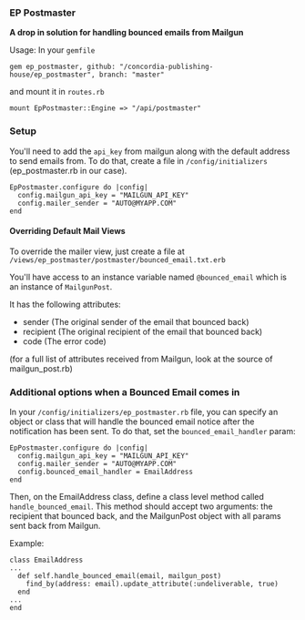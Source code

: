 ### EP Postmaster

**A drop in solution for handling bounced emails from Mailgun**

Usage: In your `gemfile`

`gem ep_postmaster, github: "/concordia-publishing-house/ep_postmaster", branch: "master"`

and mount it in `routes.rb`

`mount EpPostmaster::Engine => "/api/postmaster"`

### Setup

You'll need to add the `api_key` from mailgun along with the default address to send emails from. To do that, create a file in `/config/initializers` (ep_postmaster.rb in our case).

```
EpPostmaster.configure do |config|
  config.mailgun_api_key = "MAILGUN_API_KEY"
  config.mailer_sender = "AUTO@MYAPP.COM"
end
```

#### Overriding Default Mail Views

To override the mailer view, just create a file at `/views/ep_postmaster/postmaster/bounced_email.txt.erb`

You'll have access to an instance variable named `@bounced_email` which is an instance of `MailgunPost`.

It has the following attributes:

* sender    (The original sender of the email that bounced back)
* recipient (The original recipient of the email that bounced back)
* code      (The error code)

(for a full list of attributes received from Mailgun, look at the source of mailgun_post.rb)

### Additional options when a Bounced Email comes in

In your `/config/initializers/ep_postmaster.rb` file, you can specify an object or class that will handle the bounced email notice after the notification has been sent. To do that, set the `bounced_email_handler` param:

```
EpPostmaster.configure do |config|
  config.mailgun_api_key = "MAILGUN_API_KEY"
  config.mailer_sender = "AUTO@MYAPP.COM"
  config.bounced_email_handler = EmailAddress
end
```

Then, on the EmailAddress class, define a class level method called `handle_bounced_email`. This method should accept two arguments: the recipient that bounced back, and the MailgunPost object with all params sent back from Mailgun.

Example:

```
class EmailAddress
...
  def self.handle_bounced_email(email, mailgun_post)
    find_by(address: email).update_attribute(:undeliverable, true)
  end
...
end
```
